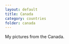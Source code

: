 ```yaml
---
layout: default
title: Canada
category: countries
folder: canada
---
```


My pictures from the Canada.
